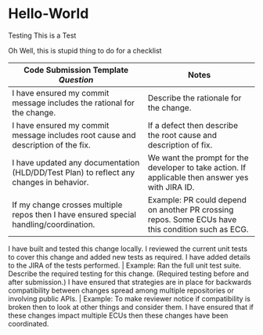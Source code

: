 # Hello-World
Testing
This is a Test

Oh Well, this is stupid thing to do for a checklist


Code Submission Template *Question* | Notes
------------ | -------------
I have ensured my commit message includes the rational for the change. | Describe the rationale for the change.
I have ensured my commit message includes root cause and description of the fix. | If a defect then describe the root cause and description of fix.
I have updated any documentation (HLD/DD/Test Plan) to reflect any changes in behavior. | We want the prompt for the developer to take action. If applicable then answer yes with JIRA ID. 
If my change crosses multiple repos then I have ensured special handling/coordination. | Example: PR could depend on another PR crossing repos. Some ECUs have this condition such as ECG.
I have built and tested this change locally.
I reviewed the current unit tests to cover this change and added new tests as required. 
I have added details to the JIRA of the tests performed. | Example: Ran the full unit test suite. Describe the required testing for this change. (Required testing before and after submission.)
I have ensured that strategies are in place for backwards compatibility between changes spread among multiple repositories or involving public APIs. | Example: To make reviewer notice if compatibility is broken then to look at other things and consider them.
I have ensured that if these changes impact multiple ECUs then these changes have been coordinated.
